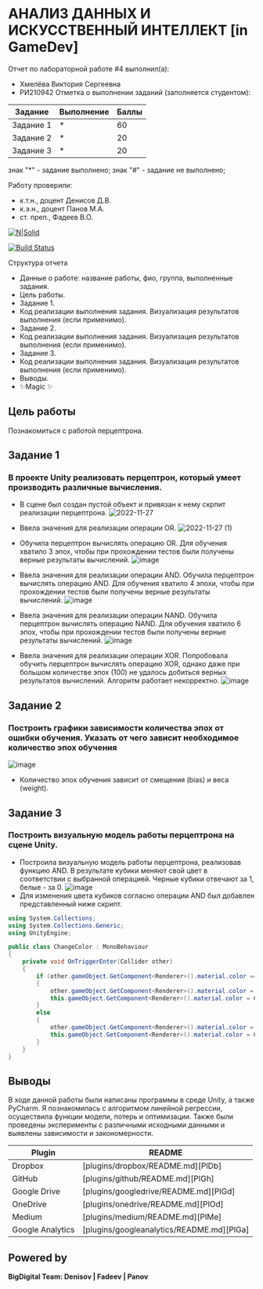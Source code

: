# АНАЛИЗ ДАННЫХ И ИСКУССТВЕННЫЙ ИНТЕЛЛЕКТ [in GameDev]
Отчет по лабораторной работе #4 выполнил(а):
- Хмелёва Виктория Сергеевна
- РИ210942
Отметка о выполнении заданий (заполняется студентом):

| Задание | Выполнение | Баллы |
| ------ | ------ | ------ |
| Задание 1 | * | 60 |
| Задание 2 | * | 20 |
| Задание 3 | * | 20 |

знак "*" - задание выполнено; знак "#" - задание не выполнено;

Работу проверили:
- к.т.н., доцент Денисов Д.В.
- к.э.н., доцент Панов М.А.
- ст. преп., Фадеев В.О.

[![N|Solid](https://cldup.com/dTxpPi9lDf.thumb.png)](https://nodesource.com/products/nsolid)

[![Build Status](https://travis-ci.org/joemccann/dillinger.svg?branch=master)](https://travis-ci.org/joemccann/dillinger)

Структура отчета

- Данные о работе: название работы, фио, группа, выполненные задания.
- Цель работы.
- Задание 1.
- Код реализации выполнения задания. Визуализация результатов выполнения (если применимо).
- Задание 2.
- Код реализации выполнения задания. Визуализация результатов выполнения (если применимо).
- Задание 3.
- Код реализации выполнения задания. Визуализация результатов выполнения (если применимо).
- Выводы.
- ✨Magic ✨

## Цель работы
Познакомиться с работой перцептрона.

## Задание 1
### В проекте Unity реализовать перцептрон, который умеет производить различные вычисления.
- В сцене был создан пустой объект и привязан к нему скрпит реализации перцептрона.
![2022-11-27](https://user-images.githubusercontent.com/106344305/204128271-e1f67e22-6e23-4435-bc6f-d2f4b0f85ddc.png)

- Ввела значения для реализации операции OR.
![2022-11-27 (1)](https://user-images.githubusercontent.com/106344305/204128657-6447f715-ea5f-4397-865b-9cbf81a8a448.png)
- Обучила перцептрон вычислять операцию OR. Для обучения хватило 3 эпох, чтобы при прохождении тестов были получены верные результаты вычислений. 
![image](https://user-images.githubusercontent.com/106344305/204129126-5440b601-eeeb-4e04-bb02-17cedbcf06d7.png)
- Ввела значения для реализации операции AND. Обучила перцептрон вычислять операцию AND. Для обучения хватило 4 эпохи, чтобы при прохождении тестов были получены верные результаты вычислений. 
![image](https://user-images.githubusercontent.com/106344305/204129247-74696c90-02f3-44eb-82fb-ef65a5ac4a7b.png)
- Ввела значения для реализации операции NAND. Обучила перцептрон вычислять операцию NAND. Для обучения хватило 6 эпох, чтобы при прохождении тестов были получены верные результаты вычислений. 
![image](https://user-images.githubusercontent.com/106344305/204129389-70fdf805-ed90-4f67-be6d-deb151b2f981.png)
- Ввела значения для реализации операции XOR. Попробовала обучить перцептрон вычислять операцию XOR, однако даже при большом количестве эпох (100) не удалось добиться верных результатов вычислений. Алгоритм работает некорректно.
![image](https://user-images.githubusercontent.com/106344305/204129652-aaef94e5-f4c5-4ea1-ac43-82c2dc197c40.png)



## Задание 2
### Построить графики зависимости количества эпох от ошибки обучения. Указать от чего зависит необходимое количество эпох обучения

![image](https://user-images.githubusercontent.com/106344305/204130493-bf86293c-0b98-48ab-88c2-559497d0d7c1.png)

- Количество эпох обучения зависит от смещения (bias) и веса (weight).

## Задание 3
### Построить визуальную модель работы перцептрона на сцене Unity.
- Построила визуальную модель работы перцептрона, реализовав функцию AND. В результате кубики меняют свой цвет в соответствии с выбранной операцией. Черные кубики отвечают за 1, белые - за 0.
![image](https://user-images.githubusercontent.com/106344305/204132291-dc61489d-45dd-4b62-a079-3056edd890e3.png)
- Для изменения цвета кубиков согласно операции AND был добавлен представленный ниже скрипт.
```cs
using System.Collections;
using System.Collections.Generic;
using UnityEngine;

public class ChangeColor : MonoBehaviour
{
    private void OnTriggerEnter(Collider other)
    {
        if (other.gameObject.GetComponent<Renderer>().material.color == Color.black && this.gameObject.GetComponent<Renderer>().material.color == Color.black)
        {
            other.gameObject.GetComponent<Renderer>().material.color = Color.black;
            this.gameObject.GetComponent<Renderer>().material.color = Color.black;
        }
        else
        {
            other.gameObject.GetComponent<Renderer>().material.color = Color.white;
            this.gameObject.GetComponent<Renderer>().material.color = Color.white;
        }
    }
}
```


## Выводы

В ходе данной работы были написаны программы в среде Unity, a также PyCharm.
Я познакомилась с алгоритмом линейной регрессии, осуществила функции модели, потерь и оптимизации.  Также были проведены эксперименты с различными исходными данными и выявлены зависимости и закономерности.

| Plugin | README |
| ------ | ------ |
| Dropbox | [plugins/dropbox/README.md][PlDb] |
| GitHub | [plugins/github/README.md][PlGh] |
| Google Drive | [plugins/googledrive/README.md][PlGd] |
| OneDrive | [plugins/onedrive/README.md][PlOd] |
| Medium | [plugins/medium/README.md][PlMe] |
| Google Analytics | [plugins/googleanalytics/README.md][PlGa] |

## Powered by

**BigDigital Team: Denisov | Fadeev | Panov**

